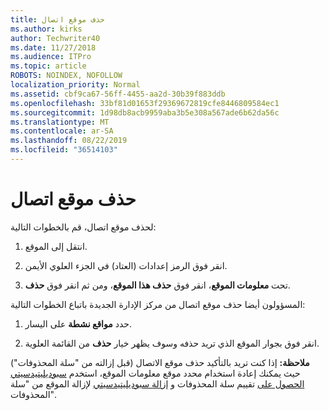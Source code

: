 ```yaml
---
title: حذف موقع اتصال
ms.author: kirks
author: Techwriter40
ms.date: 11/27/2018
ms.audience: ITPro
ms.topic: article
ROBOTS: NOINDEX, NOFOLLOW
localization_priority: Normal
ms.assetid: cbf9ca67-56ff-4455-aa2d-30b39f883ddb
ms.openlocfilehash: 33bf81d01653f29369672819cfe8446809584ec1
ms.sourcegitcommit: 1d98db8acb9959aba3b5e308a567ade6b62da56c
ms.translationtype: MT
ms.contentlocale: ar-SA
ms.lasthandoff: 08/22/2019
ms.locfileid: "36514103"
---
```

# <a name="delete-a-communication-site"></a>حذف موقع اتصال

لحذف موقع اتصال، قم بالخطوات التالية: 
  
1. انتقل إلى الموقع. 
  
2. انقر فوق الرمز إعدادات (العتاد) في الجزء العلوي الأيمن. 
  
3. تحت **معلومات الموقع**، انقر فوق **حذف هذا الموقع**، ومن ثم انقر فوق **حذف**. 
  
المسؤولون أيضا حذف موقع اتصال من مركز الإدارة الجديدة باتباع الخطوات التالية: 
  
1. حدد **مواقع نشطة** على اليسار. 
  
2. انقر فوق بجوار الموقع الذي تريد حذفه وسوف يظهر خيار **حذف** من القائمة العلوية. 
  
 **ملاحظة:** إذا كنت تريد بالتأكيد حذف موقع الاتصال (قبل إزالته من "سلة المحذوفات") حيث يمكنك إعادة استخدام محدد موقع معلومات الموقع، استخدم [سبوديليتيدسيتي الحصول على](https://aka.ms/Get-SPODeletedSite) تقييم سلة المحذوفات و [إزالة سبوديليتيدسيتي](https://aka.ms/Remove-SPODeletedSite) لإزالة الموقع من "سلة المحذوفات". 
  

